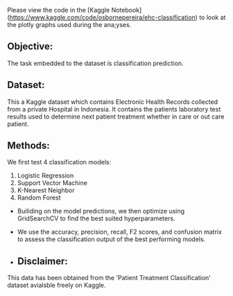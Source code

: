 Please view the code in the [Kaggle Notebook] (https://www.kaggle.com/code/osbornepereira/ehc-classification) to look at the plotly graphs used during the ana;yses.

## Objective:
The task embedded to the dataset is classification prediction.

## Dataset:
This a Kaggle dataset which contains Electronic Health Records collected from a private Hospital in Indonesia.
It contains the patients laboratory test results used to determine next patient treatment whether in care or out care patient.


## Methods:
We first test 4 classification models:
1. Logistic Regression
2. Support Vector Machine
3. K-Nearest Neighbor
4. Random Forest

* Builiding on the model predictions, we then optimize using GridSearchCV to find the best suited hyperparameters.

* We use the accuracy, precision, recall, F2 scores, and confusion matrix to assess the classification output of the best performing models.

* ## Disclaimer:
This data has been obtained from the 'Patient Treatment Classification' dataset avialsble freely on Kaggle.
